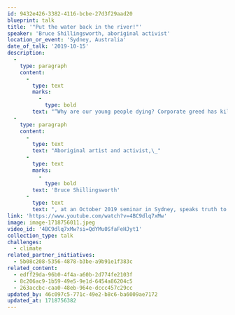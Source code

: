```yaml
---
id: 9432e426-3382-4116-bcbe-27d3f29aad20
blueprint: talk
title: '"Put the water back in the river!"'
speaker: 'Bruce Shillingsworth, aboriginal activist'
location_or_event: 'Sydney, Australia'
date_of_talk: '2019-10-15'
description:
  -
    type: paragraph
    content:
      -
        type: text
        marks:
          -
            type: bold
        text: "“Why are our young people dying? Corporate greed has killed our rivers\_and our communities…putting profit over life!”"
  -
    type: paragraph
    content:
      -
        type: text
        text: "Aboriginal artist and activist,\_"
      -
        type: text
        marks:
          -
            type: bold
        text: 'Bruce Shillingsworth'
      -
        type: text
        text: ", at an October 2019 seminar in Sydney, speaks truth to power about the rapacious seizure\_of\_all\_water from the rivers that First Nation people have depended on for thousands of\_years"
link: 'https://www.youtube.com/watch?v=4BC9dlq7xMw'
image: image-1718756011.jpeg
video_id: '4BC9dlq7xMw?si=QdYMu0SfaFeHJyt1'
collection_type: talk
challenges:
  - climate
related_partner_initiatives:
  - 5b08c208-5356-4878-b3be-a9b91e1f383c
related_content:
  - edff29da-96b0-4f4a-a60b-2d774fe2103f
  - 8c206ac9-1b59-49e5-9e1d-6454a86204c5
  - 263accbc-caa0-48eb-964e-dccc457c29cc
updated_by: 46c097c5-771c-49e2-b8c6-ba6009ae7172
updated_at: 1718756382
---
```

